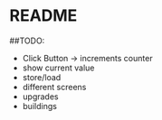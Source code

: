 # README #

##TODO:

+ Click Button -> increments counter
+ show current value
+ store/load
+ different screens
+ upgrades
+ buildings